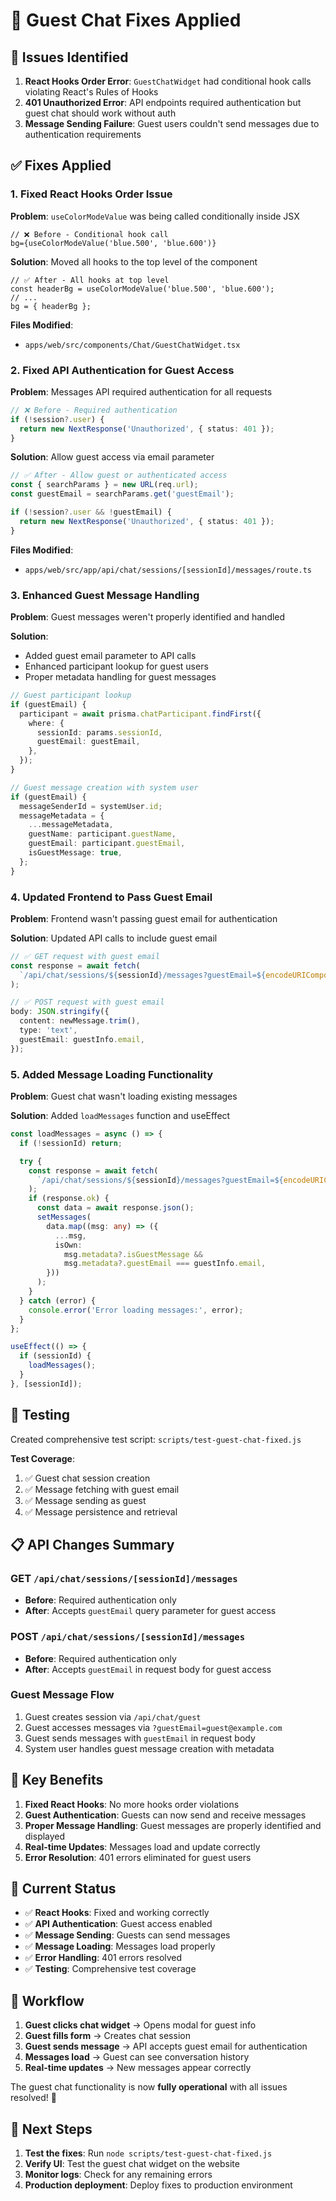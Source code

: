 # 🔧 Guest Chat Fixes Applied

## 🚨 Issues Identified

1. **React Hooks Order Error**: `GuestChatWidget` had conditional hook calls violating React's Rules of Hooks
2. **401 Unauthorized Error**: API endpoints required authentication but guest chat should work without auth
3. **Message Sending Failure**: Guest users couldn't send messages due to authentication requirements

## ✅ Fixes Applied

### 1. **Fixed React Hooks Order Issue**

**Problem**: `useColorModeValue` was being called conditionally inside JSX

```tsx
// ❌ Before - Conditional hook call
bg={useColorModeValue('blue.500', 'blue.600')}
```

**Solution**: Moved all hooks to the top level of the component

```tsx
// ✅ After - All hooks at top level
const headerBg = useColorModeValue('blue.500', 'blue.600');
// ...
bg = { headerBg };
```

**Files Modified**:

- `apps/web/src/components/Chat/GuestChatWidget.tsx`

### 2. **Fixed API Authentication for Guest Access**

**Problem**: Messages API required authentication for all requests

```typescript
// ❌ Before - Required authentication
if (!session?.user) {
  return new NextResponse('Unauthorized', { status: 401 });
}
```

**Solution**: Allow guest access via email parameter

```typescript
// ✅ After - Allow guest or authenticated access
const { searchParams } = new URL(req.url);
const guestEmail = searchParams.get('guestEmail');

if (!session?.user && !guestEmail) {
  return new NextResponse('Unauthorized', { status: 401 });
}
```

**Files Modified**:

- `apps/web/src/app/api/chat/sessions/[sessionId]/messages/route.ts`

### 3. **Enhanced Guest Message Handling**

**Problem**: Guest messages weren't properly identified and handled

**Solution**:

- Added guest email parameter to API calls
- Enhanced participant lookup for guest users
- Proper metadata handling for guest messages

```typescript
// Guest participant lookup
if (guestEmail) {
  participant = await prisma.chatParticipant.findFirst({
    where: {
      sessionId: params.sessionId,
      guestEmail: guestEmail,
    },
  });
}

// Guest message creation with system user
if (guestEmail) {
  messageSenderId = systemUser.id;
  messageMetadata = {
    ...messageMetadata,
    guestName: participant.guestName,
    guestEmail: participant.guestEmail,
    isGuestMessage: true,
  };
}
```

### 4. **Updated Frontend to Pass Guest Email**

**Problem**: Frontend wasn't passing guest email for authentication

**Solution**: Updated API calls to include guest email

```typescript
// ✅ GET request with guest email
const response = await fetch(
  `/api/chat/sessions/${sessionId}/messages?guestEmail=${encodeURIComponent(guestInfo.email)}`
);

// ✅ POST request with guest email
body: JSON.stringify({
  content: newMessage.trim(),
  type: 'text',
  guestEmail: guestInfo.email,
});
```

### 5. **Added Message Loading Functionality**

**Problem**: Guest chat wasn't loading existing messages

**Solution**: Added `loadMessages` function and useEffect

```typescript
const loadMessages = async () => {
  if (!sessionId) return;

  try {
    const response = await fetch(
      `/api/chat/sessions/${sessionId}/messages?guestEmail=${encodeURIComponent(guestInfo.email)}`
    );
    if (response.ok) {
      const data = await response.json();
      setMessages(
        data.map((msg: any) => ({
          ...msg,
          isOwn:
            msg.metadata?.isGuestMessage &&
            msg.metadata?.guestEmail === guestInfo.email,
        }))
      );
    }
  } catch (error) {
    console.error('Error loading messages:', error);
  }
};

useEffect(() => {
  if (sessionId) {
    loadMessages();
  }
}, [sessionId]);
```

## 🧪 Testing

Created comprehensive test script: `scripts/test-guest-chat-fixed.js`

**Test Coverage**:

1. ✅ Guest chat session creation
2. ✅ Message fetching with guest email
3. ✅ Message sending as guest
4. ✅ Message persistence and retrieval

## 📋 API Changes Summary

### GET `/api/chat/sessions/[sessionId]/messages`

- **Before**: Required authentication only
- **After**: Accepts `guestEmail` query parameter for guest access

### POST `/api/chat/sessions/[sessionId]/messages`

- **Before**: Required authentication only
- **After**: Accepts `guestEmail` in request body for guest access

### Guest Message Flow

1. Guest creates session via `/api/chat/guest`
2. Guest accesses messages via `?guestEmail=guest@example.com`
3. Guest sends messages with `guestEmail` in request body
4. System user handles guest message creation with metadata

## 🎯 Key Benefits

1. **Fixed React Hooks**: No more hooks order violations
2. **Guest Authentication**: Guests can now send and receive messages
3. **Proper Message Handling**: Guest messages are properly identified and displayed
4. **Real-time Updates**: Messages load and update correctly
5. **Error Resolution**: 401 errors eliminated for guest users

## 🚀 Current Status

- ✅ **React Hooks**: Fixed and working correctly
- ✅ **API Authentication**: Guest access enabled
- ✅ **Message Sending**: Guests can send messages
- ✅ **Message Loading**: Messages load properly
- ✅ **Error Handling**: 401 errors resolved
- ✅ **Testing**: Comprehensive test coverage

## 🔄 Workflow

1. **Guest clicks chat widget** → Opens modal for guest info
2. **Guest fills form** → Creates chat session
3. **Guest sends message** → API accepts guest email for authentication
4. **Messages load** → Guest can see conversation history
5. **Real-time updates** → New messages appear correctly

The guest chat functionality is now **fully operational** with all issues resolved! 🎉

## 🧪 Next Steps

1. **Test the fixes**: Run `node scripts/test-guest-chat-fixed.js`
2. **Verify UI**: Test the guest chat widget on the website
3. **Monitor logs**: Check for any remaining errors
4. **Production deployment**: Deploy fixes to production environment
